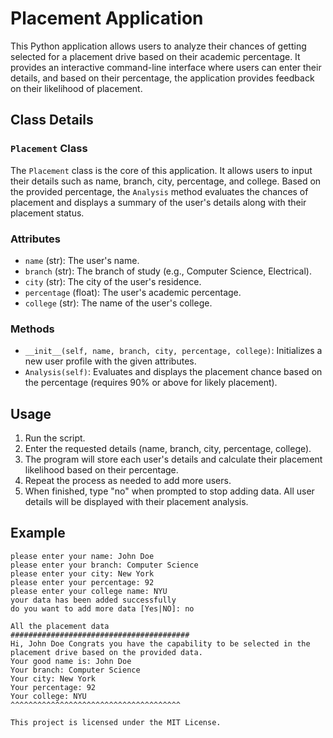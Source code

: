 # Placement Application

This Python application allows users to analyze their chances of getting selected for a placement drive based on their academic percentage. It provides an interactive command-line interface where users can enter their details, and based on their percentage, the application provides feedback on their likelihood of placement.

## Class Details

### `Placement` Class
The `Placement` class is the core of this application. It allows users to input their details such as name, branch, city, percentage, and college. Based on the provided percentage, the `Analysis` method evaluates the chances of placement and displays a summary of the user's details along with their placement status.

### Attributes
- `name` (str): The user's name.
- `branch` (str): The branch of study (e.g., Computer Science, Electrical).
- `city` (str): The city of the user's residence.
- `percentage` (float): The user's academic percentage.
- `college` (str): The name of the user's college.

### Methods
- `__init__(self, name, branch, city, percentage, college)`: Initializes a new user profile with the given attributes.
- `Analysis(self)`: Evaluates and displays the placement chance based on the percentage (requires 90% or above for likely placement).

## Usage

1. Run the script.
2. Enter the requested details (name, branch, city, percentage, college).
3. The program will store each user's details and calculate their placement likelihood based on their percentage.
4. Repeat the process as needed to add more users.
5. When finished, type "no" when prompted to stop adding data. All user details will be displayed with their placement analysis.

## Example

```plaintext
please enter your name: John Doe
please enter your branch: Computer Science
please enter your city: New York
please enter your percentage: 92
please enter your college name: NYU
your data has been added successfully
do you want to add more data [Yes|NO]: no

All the placement data
########################################
Hi, John Doe Congrats you have the capability to be selected in the placement drive based on the provided data.
Your good name is: John Doe
Your branch: Computer Science
Your city: New York
Your percentage: 92
Your college: NYU
^^^^^^^^^^^^^^^^^^^^^^^^^^^^^^^^^^^^^^

This project is licensed under the MIT License.

